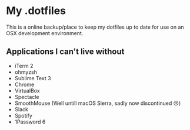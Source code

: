 # My .dotfiles
This is a online backup/place to keep my dotfiles up to date for use on an OSX development environment.

## Applications I can't live without
* iTerm 2
* ohmyzsh
* Sublime Text 3
* Chrome
* VirtualBox
* Spectacle
* SmoothMouse (Well untill macOS Sierra, sadly now discontinued 😢)
* Slack
* Spotify
* 1Password 6